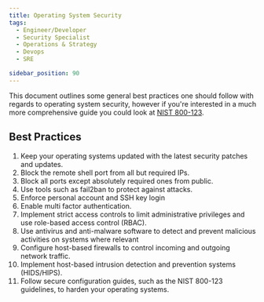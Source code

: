 ```yaml
---
title: Operating System Security
tags:
  - Engineer/Developer
  - Security Specialist
  - Operations & Strategy
  - Devops
  - SRE

sidebar_position: 90
---
```


This document outlines some general best practices one should follow with regards to operating system security, however if you're interested in a much more comprehensive guide you could look at [NIST 800-123](https://nvlpubs.nist.gov/nistpubs/Legacy/SP/nistspecialpublication800-123.pdf).

## Best Practices

1. Keep your operating systems updated with the latest security patches and updates.
2. Block the remote shell port from all but required IPs.
3. Block all ports except absolutely required ones from public.
4. Use tools such as fail2ban to protect against attacks.
5. Enforce personal account and SSH key login
6. Enable multi factor authentication.
7. Implement strict access controls to limit administrative privileges and use role-based access control (RBAC).
8. Use antivirus and anti-malware software to detect and prevent malicious activities on systems where relevant
9. Configure host-based firewalls to control incoming and outgoing network traffic.
10. Implement host-based intrusion detection and prevention systems (HIDS/HIPS).
11. Follow secure configuration guides, such as the NIST 800-123 guidelines, to harden your operating systems.
